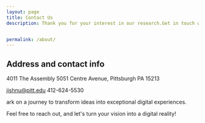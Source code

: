 ```yaml
---
layout: page
title: Contact Us
description: Thank you for your interest in our research.Get in touch with us for any questions or comments regarding our work and publications.                               Currently, we have open positions at all levels (e.g., post-docs, graduate students, and undergrads).​


permalink: /about/
---
```


## Address and contact info

4011 The Assembly 
5051 Centre Avenue, Pittsburgh PA 15213

jishnu@pitt.edu
412-624-5530

ark on a journey to transform ideas into exceptional digital experiences.

Feel free to reach out, and let's turn your vision into a digital reality!
